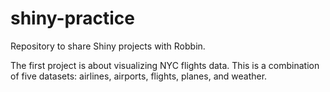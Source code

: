 # shiny-practice
Repository to share Shiny projects with Robbin.

The first project is about visualizing NYC flights data. This is a combination of five datasets: airlines, airports, flights, planes, and weather.
